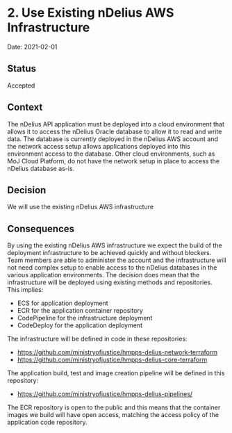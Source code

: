 # 2. Use Existing nDelius AWS Infrastructure

Date: 2021-02-01

## Status

Accepted

## Context

The nDelius API application must be deployed into a cloud environment that
allows it to access the nDelius Oracle database to allow it to read and write
data. The database is currently deployed in the nDelius AWS account and the
network access setup allows applications deployed into this environment access
to the database. Other cloud environments, such as MoJ Cloud Platform, do not
have the network setup in place to access the nDelius database as-is.

## Decision

We will use the existing nDelius AWS infrastructure

## Consequences

By using the existing nDelius AWS infrastructure we expect the build
of the deployment infrastructure to be achieved quickly and without blockers.
Team members are able to administer the account and the infrastructure will
not need complex setup to enable access to the nDelius databases in the
various application environments. The decision does mean that the
infrastructure will be deployed using existing methods and repositories. This
implies:

- ECS for application deployment
- ECR for the application container repository
- CodePipeline for the infrastructure deployment
- CodeDeploy for the application deployment

The infrastructure will be defined in code in these repositories:

- https://github.com/ministryofjustice/hmpps-delius-network-terraform
- https://github.com/ministryofjustice/hmpps-delius-core-terraform

The application build, test and image creation pipeline will be defined in
this repository: 

- https://github.com/ministryofjustice/hmpps-delius-pipelines/

The ECR repository is open to the public and this means that the container
images we build will have open access, matching the access policy of the
application code repository.


